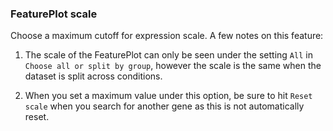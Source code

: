 ### FeaturePlot scale

Choose a maximum cutoff for expression scale. A few notes on this feature:

1. The scale of the FeaturePlot can only be seen under the setting `All` in `Choose all or split by group`, however the scale is the same when the dataset is split across conditions.

2. When you set a maximum value under this option, be sure to hit `Reset scale` when you search for another gene as this is not automatically reset.